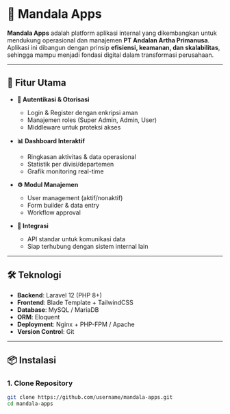 # 📘 Mandala Apps

**Mandala Apps** adalah platform aplikasi internal yang dikembangkan untuk mendukung operasional dan manajemen **PT Andalan Artha Primanusa**.  
Aplikasi ini dibangun dengan prinsip **efisiensi, keamanan, dan skalabilitas**, sehingga mampu menjadi fondasi digital dalam transformasi perusahaan.  

---

## 🚀 Fitur Utama

- **🔐 Autentikasi & Otorisasi**
  - Login & Register dengan enkripsi aman
  - Manajemen roles (Super Admin, Admin, User)
  - Middleware untuk proteksi akses  

- **📊 Dashboard Interaktif**
  - Ringkasan aktivitas & data operasional
  - Statistik per divisi/departemen
  - Grafik monitoring real-time  

- **⚙️ Modul Manajemen**
  - User management (aktif/nonaktif)
  - Form builder & data entry
  - Workflow approval  

- **📂 Integrasi**
  - API standar untuk komunikasi data
  - Siap terhubung dengan sistem internal lain  

---

## 🛠️ Teknologi

- **Backend**: Laravel 12 (PHP 8+)  
- **Frontend**: Blade Template + TailwindCSS  
- **Database**: MySQL / MariaDB  
- **ORM**: Eloquent  
- **Deployment**: Nginx + PHP-FPM / Apache  
- **Version Control**: Git  

---

## 📦 Instalasi

### 1. Clone Repository
```bash
git clone https://github.com/username/mandala-apps.git
cd mandala-apps
